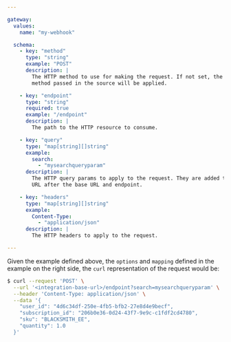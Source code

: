 ```yaml
---

gateway:
  values:
    name: "my-webhook"

  schema:
    - key: "method"
      type: "string"
      example: "POST"
      description: |
        The HTTP method to use for making the request. If not set, the detault
        method passed in the source will be applied.

    - key: "endpoint"
      type: "string"
      required: true
      example: "/endpoint"
      description: |
        The path to the HTTP resource to consume.

    - key: "query"
      type: "map[string][]string"
      example:
        search:
          - "mysearchqueryparam"
      description: |
        The HTTP query params to apply to the request. They are added to the full
        URL after the base URL and endpoint.

    - key: "headers"
      type: "map[string][]string"
      example:
        Content-Type:
          - "application/json"
      description: |
        The HTTP headers to apply to the request.

---
```


Given the example defined above, the `options` and `mapping` defined in the example
on the right side, the `curl` representation of the request would be:
```bash
$ curl --request 'POST' \
  --url '<integration-base-url>/endpoint?search=mysearchqueryparam' \
  --header 'Content-Type: application/json' \
  --data '{
    "user_id": "4d6c34df-250e-4fb5-bfb2-27e8d4e9becf",
    "subscription_id": "206b0e36-0d24-43f7-9e9c-c1fdf2cd4780",
    "sku": "BLACKSMITH_EE",
    "quantity": 1.0
  }'
```
